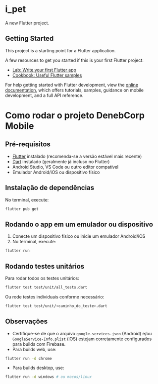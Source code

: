 # i_pet

A new Flutter project.

## Getting Started

This project is a starting point for a Flutter application.

A few resources to get you started if this is your first Flutter project:

- [Lab: Write your first Flutter app](https://docs.flutter.dev/get-started/codelab)
- [Cookbook: Useful Flutter samples](https://docs.flutter.dev/cookbook)

For help getting started with Flutter development, view the
[online documentation](https://docs.flutter.dev/), which offers tutorials,
samples, guidance on mobile development, and a full API reference.

# Como rodar o projeto DenebCorp Mobile

## Pré-requisitos
- [Flutter](https://flutter.dev/docs/get-started/install) instalado (recomenda-se a versão estável mais recente)
- [Dart](https://dart.dev/get-dart) instalado (geralmente já incluso no Flutter)
- Android Studio, VS Code ou outro editor compatível
- Emulador Android/iOS ou dispositivo físico

## Instalação de dependências

No terminal, execute:
```bash
flutter pub get
```

## Rodando o app em um emulador ou dispositivo

1. Conecte um dispositivo físico ou inicie um emulador Android/iOS
2. No terminal, execute:
```bash
flutter run
```

## Rodando testes unitários

Para rodar todos os testes unitários:
```bash
flutter test test/unit/all_tests.dart
```

Ou rode testes individuais conforme necessário:
```bash
flutter test test/unit/<caminho_do_teste>.dart
```

## Observações
- Certifique-se de que o arquivo `google-services.json` (Android) e/ou `GoogleService-Info.plist` (iOS) estejam corretamente configurados para builds com Firebase.
- Para builds web, use:
```bash
flutter run -d chrome
```
- Para builds desktop, use:
```bash
flutter run -d windows # ou macos/linux
```

